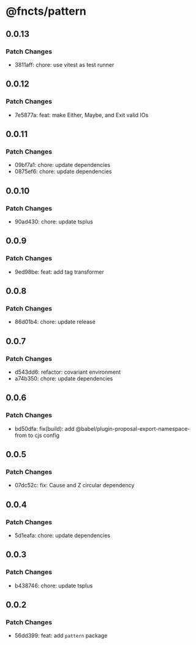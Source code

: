 # @fncts/pattern

## 0.0.13

### Patch Changes

- 3811aff: chore: use vitest as test runner

## 0.0.12

### Patch Changes

- 7e5877a: feat: make Either, Maybe, and Exit valid IOs

## 0.0.11

### Patch Changes

- 09bf7a1: chore: update dependencies
- 0875ef6: chore: update dependencies

## 0.0.10

### Patch Changes

- 90ad430: chore: update tsplus

## 0.0.9

### Patch Changes

- 9ed98be: feat: add tag transformer

## 0.0.8

### Patch Changes

- 86d01b4: chore: update release

## 0.0.7

### Patch Changes

- d543dd6: refactor: covariant environment
- a74b350: chore: update dependencies

## 0.0.6

### Patch Changes

- bd50dfa: fix(build): add @babel/plugin-proposal-export-namespace-from to cjs config

## 0.0.5

### Patch Changes

- 07dc52c: fix: Cause and Z circular dependency

## 0.0.4

### Patch Changes

- 5d1eafa: chore: update dependencies

## 0.0.3

### Patch Changes

- b438746: chore: update tsplus

## 0.0.2

### Patch Changes

- 56dd399: feat: add `pattern` package
